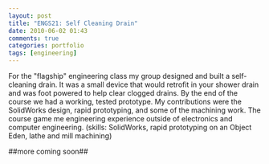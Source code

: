 ```yaml
---
layout: post
title: "ENGS21: Self Cleaning Drain"
date: 2010-06-02 01:43
comments: true
categories: portfolio 
tags: [engineering]
---
```


For the "flagship" engineering class my group designed and built a self-cleaning drain. It was a small device that would retrofit in your shower drain and was foot powered to help clear clogged drains.  By the end of the course we had a working, tested prototype.  My contributions were the SolidWorks design, rapid prototyping, and some of the machining work. The course game me engineering experience outside of electronics and computer engineering. (skills: SolidWorks, rapid prototyping on an Object Eden, lathe and mill machining) 

##more coming soon##

